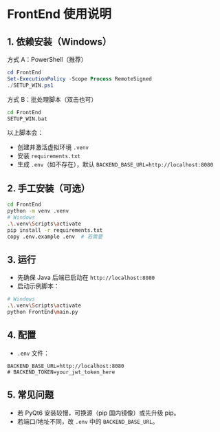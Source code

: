 # FrontEnd 使用说明

## 1. 依赖安装（Windows）

方式 A：PowerShell（推荐）

```powershell
cd FrontEnd
Set-ExecutionPolicy -Scope Process RemoteSigned
./SETUP_WIN.ps1
```

方式 B：批处理脚本（双击也可）

```bat
cd FrontEnd
SETUP_WIN.bat
```

以上脚本会：
- 创建并激活虚拟环境 `.venv`
- 安装 `requirements.txt`
- 生成 `.env`（如不存在），默认 `BACKEND_BASE_URL=http://localhost:8080`

## 2. 手工安装（可选）
```bash
cd FrontEnd
python -m venv .venv
# Windows
.\.venv\Scripts\activate
pip install -r requirements.txt
copy .env.example .env  # 若需要
```

## 3. 运行
- 先确保 Java 后端已启动在 `http://localhost:8080`
- 启动示例脚本：
```bash
# Windows
.\.venv\Scripts\activate
python FrontEnd\main.py
```

## 4. 配置
- `.env` 文件：
```
BACKEND_BASE_URL=http://localhost:8080
# BACKEND_TOKEN=your_jwt_token_here
```

## 5. 常见问题
- 若 PyQt6 安装较慢，可换源（pip 国内镜像）或先升级 pip。
- 若端口/地址不同，改 `.env` 中的 `BACKEND_BASE_URL`。
